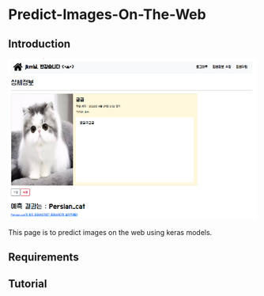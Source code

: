 # Predict-Images-On-The-Web



## Introduction
<img src="./images/Intro.PNG">

This page is to predict images on the web using keras models.



## Requirements



## Tutorial

